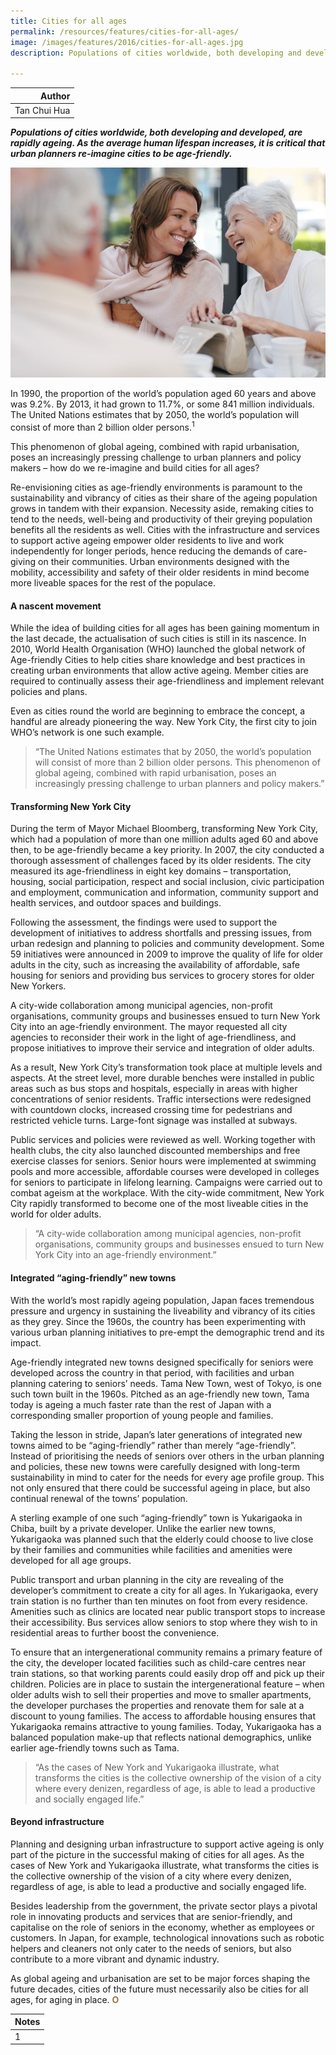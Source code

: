 ```yaml
---
title: Cities for all ages
permalink: /resources/features/cities-for-all-ages/
image: /images/features/2016/cities-for-all-ages.jpg
description: Populations of cities worldwide, both developing and developed, are rapidly ageing. As the average human lifespan increases, it is critical that urban planners re-imagine cities to be age-friendly.
  
---
```


| Author |
|---:|
| Tan Chui Hua |

***Populations of cities worldwide, both developing and developed, are rapidly ageing. As the average human lifespan increases, it is critical that urban planners re-imagine cities to be age-friendly.***

![Old and young](/images/features/2016/cities-for-all-ages.jpg/)

In 1990, the proportion of the world’s population aged 60 years and above was 9.2%. By 2013, it had grown to 11.7%, or some 841 million individuals. The United Nations estimates that by 2050, the world’s population will consist of more than 2 billion older persons.<sup>1</sup>

This phenomenon of global ageing, combined with rapid urbanisation, poses an increasingly pressing challenge to urban planners and policy makers – how do we re-imagine and build cities for all ages?

Re-envisioning cities as age-friendly environments is paramount to the sustainability and vibrancy of cities as their share of the ageing population grows in tandem with their expansion. Necessity aside, remaking cities to tend to the needs, well-being and productivity of their greying population benefits all the residents as well. Cities with the infrastructure and services to support active ageing empower older residents to live and work independently for longer periods, hence reducing the demands of care-giving on their communities. Urban environments designed with the mobility, accessibility and safety of their older residents in mind become more liveable spaces for the rest of the populace.

#### **A nascent movement**

While the idea of building cities for all ages has been gaining momentum in the last decade, the actualisation of such cities is still in its nascence. In 2010, World Health Organisation (WHO) launched the global network of Age-friendly Cities to help cities share knowledge and best practices in creating urban environments that allow active ageing. Member cities are required to continually assess their age-friendliness and implement relevant policies and plans.

Even as cities round the world are beginning to embrace the concept, a handful are already pioneering the way. New York City, the first city to join WHO’s network is one such example.

> “The United Nations estimates that by 2050, the world’s population will consist of more than 2 billion older persons. This phenomenon of global ageing, combined with rapid urbanisation, poses an increasingly pressing challenge to urban planners and policy makers.”

#### **Transforming New York City**

During the term of Mayor Michael Bloomberg, transforming New York City, which had a population of more than one million adults aged 60 and above then, to be age-friendly became a key priority. In 2007, the city conducted a thorough assessment of challenges faced by its older residents. The city measured its age-friendliness in eight key domains – transportation, housing, social participation, respect and social inclusion, civic participation and employment, communication and information, community support and health services, and outdoor spaces and buildings.

Following the assessment, the findings were used to support the development of initiatives to address shortfalls and pressing issues, from urban redesign and planning to policies and community development. Some 59 initiatives were announced in 2009 to improve the quality of life for older adults in the city, such as increasing the availability of affordable, safe housing for seniors and providing bus services to grocery stores for older New Yorkers.

A city-wide collaboration among municipal agencies, non-profit organisations, community groups and businesses ensued to turn New York City into an age-friendly environment. The mayor requested all city agencies to reconsider their work in the light of age-friendliness, and propose initiatives to improve their service and integration of older adults.

As a result, New York City’s transformation took place at multiple levels and aspects. At the street level, more durable benches were installed in public areas such as bus stops and hospitals, especially in areas with higher concentrations of senior residents. Traffic intersections were redesigned with countdown clocks, increased crossing time for pedestrians and restricted vehicle turns. Large-font signage was installed at subways.

Public services and policies were reviewed as well. Working together with health clubs, the city also launched discounted memberships and free exercise classes for seniors. Senior hours were implemented at swimming pools and more accessible, affordable courses were developed in colleges for seniors to participate in lifelong learning. Campaigns were carried out to combat ageism at the workplace. With the city-wide commitment, New York City rapidly transformed to become one of the most liveable cities in the world for older adults.

> “A city-wide collaboration among municipal agencies, non-profit organisations, community groups and businesses ensued to turn New York City into an age-friendly environment.”

#### **Integrated “aging-friendly” new towns**

With the world’s most rapidly ageing population, Japan faces tremendous pressure and urgency in sustaining the liveability and vibrancy of its cities as they grey. Since the 1960s, the country has been experimenting with various urban planning initiatives to pre-empt the demographic trend and its impact.

Age-friendly integrated new towns designed specifically for seniors were developed across the country in that period, with facilities and urban planning catering to seniors’ needs. Tama New Town, west of Tokyo, is one such town built in the 1960s. Pitched as an age-friendly new town, Tama today is ageing a much faster rate than the rest of Japan with a corresponding smaller proportion of young people and families.

Taking the lesson in stride, Japan’s later generations of integrated new towns aimed to be “aging-friendly” rather than merely “age-friendly”. Instead of prioritising the needs of seniors over others in the urban planning and policies, these new towns were carefully designed with long-term sustainability in mind to cater for the needs for every age profile group. This not only ensured that there could be successful ageing in place, but also continual renewal of the towns’ population.

A sterling example of one such “aging-friendly” town is Yukarigaoka in Chiba, built by a private developer. Unlike the earlier new towns, Yukarigaoka was planned such that the elderly could choose to live close by their families and communities while facilities and amenities were developed for all age groups.

Public transport and urban planning in the city are revealing of the developer’s commitment to create a city for all ages. In Yukarigaoka, every train station is no further than ten minutes on foot from every residence. Amenities such as clinics are located near public transport stops to increase their accessibility. Bus services allow seniors to stop where they wish to in residential areas to further boost the convenience.

To ensure that an intergenerational community remains a primary feature of the city, the developer located facilities such as child-care centres near train stations, so that working parents could easily drop off and pick up their children. Policies are in place to sustain the intergenerational feature – when older adults wish to sell their properties and move to smaller apartments, the developer purchases the properties and renovate them for sale at a discount to young families. The access to affordable housing ensures that Yukarigaoka remains attractive to young families. Today, Yukarigaoka has a balanced population make-up that reflects national demographics, unlike earlier age-friendly towns such as Tama.

> “As the cases of New York and Yukarigaoka illustrate, what transforms the cities is the collective ownership of the vision of a city where every denizen, regardless of age, is able to lead a productive and socially engaged life.”

#### **Beyond infrastructure**

Planning and designing urban infrastructure to support active ageing is only part of the picture in the successful making of cities for all ages. As the cases of New York and Yukarigaoka illustrate, what transforms the cities is the collective ownership of the vision of a city where every denizen, regardless of age, is able to lead a productive and socially engaged life.

Besides leadership from the government, the private sector plays a pivotal role in innovating products and services that are senior-friendly, and capitalise on the role of seniors in the economy, whether as employees or customers. In Japan, for example, technological innovations such as robotic helpers and cleaners not only cater to the needs of seniors, but also contribute to a more vibrant and dynamic industry.

As global ageing and urbanisation are set to be major forces shaping the future decades, cities of the future must necessarily also be cities for all ages, for aging in place. **<font color="#967942">O</font>**

| Notes |
|:---|
| 1 | United Nations, 2013. “World Population Ageing 2013” | 
